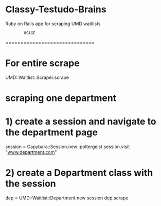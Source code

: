 Classy-Testudo-Brains
=====================

Ruby on Rails app for scraping UMD waitlists 


			USAGE
==============================

# For entire scrape
UMD::Waitlist::Scraper.scrape  


# scraping one department
# 1) create a session and navigate to the department page
session = Capybara::Session.new :poltergeist
session.visit "www.department.com"

# 2) create a Department class with the session
dep = UMD::Waitlist::Department.new session
dep.scrape